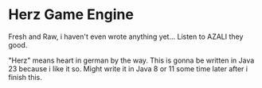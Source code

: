 # Herz Game Engine
Fresh and Raw, i haven't even wrote anything yet... Listen to AZALI they good.

"Herz" means heart in german by the way. This is gonna be written in Java 23 because i like it so. Might write it in Java 8 or 11 some time later after i finish this.
